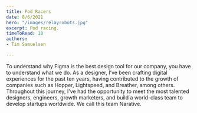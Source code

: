 ```yaml
---
title: Pod Racers
date: 8/6/2021
hero: "/images/relayrobots.jpg"
excerpt: Pod racing.
timeToRead: 10
authors: 
- Tim Samuelsen

---
```

To understand why Figma is the best design tool for our company, you have to understand what we do. As a designer, I’ve been crafting digital experiences for the past ten years, having contributed to the growth of companies such as Hopper, Lightspeed, and Breather, among others. Throughout this journey, I’ve had the opportunity to meet the most talented designers, engineers, growth marketers, and build a world-class team to develop startups worldwide. We call this team Narative.
